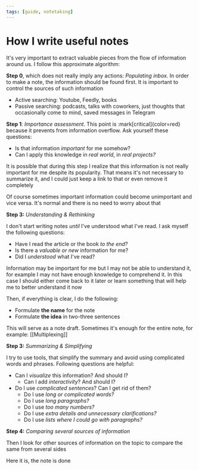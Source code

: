 ```yaml
---
tags: [guide, notetaking]
---
```


# How I write useful notes

It's very important to extract valuable pieces from the flow of information around us.
I&nbsp;follow this approximate algorithm:

**Step 0**, which does not really imply any actions: _Populating inbox._
In order to make a note, the information should be found first.
It is important to control the sources of such information

- Active searching: Youtube, Feedly, books
- Passive searching: podcasts, talks with coworkers, just thoughts that occasionally come to mind, saved messages in Telegram

**Step 1**: _Importance assessment_.
This point is :mark[critical]{color=red} because it prevents from information overflow.
Ask yourself these questions:

- Is that information _important_ for me somehow?
- Can I apply this knowledge in _real world_, in _real projects?_

It is possible that during this step I realize that this information is not really important for me despite its popularity.
That means it's not necessary to summarize it, and I could just keep a link to that or even remove it completely

Of course sometimes important information could become unimportant and vice versa. It's normal and there is no need to worry about that

**Step 3:** _Understanding & Rethinking_

I don't start writing notes _until_ I've understood what I've read.
I ask myself the following questions:

- Have I read the article or the book _to the end?_
- Is there a _valuable or new_ information for me?
- Did I _understood_ what I've read?

Information may be important for me but I may not be able to understand it, for example I may not have enough knowledge to comprehend it.
In this case I should either come back to it later or learn something that will help me to better understand it now

Then, if everything is clear, I do the following:

- Formulate **the name** for the note
- Formulate **the idea** in two-three sentences

This will serve as a note draft.
Sometimes it's enough for the entire note, for example: [[Multiplexing]]

**Step 3:** _Summarizing & Simplifying_

I try to use tools, that simplify the summary and avoid using complicated words and phrases. Following questions are helpful:

- Can I _visualize_ this information? And should I?
  - Can I add _interactivity_? And should I?
- Do I use _complicated sentences_? Can I get rid of them?
  - Do I use _long or complicated words?_
  - Do I use _long paragraphs?_
  - Do I use _too many numbers?_
  - Do I use _extra details and unnecessary clarifications?_
  - Do I use _lists where I could go with paragraphs?_

**Step 4:** _Comparing several sources of information_

Then I look for other sources of information on the topic to compare the same from several sides

Here it is, the note is done
